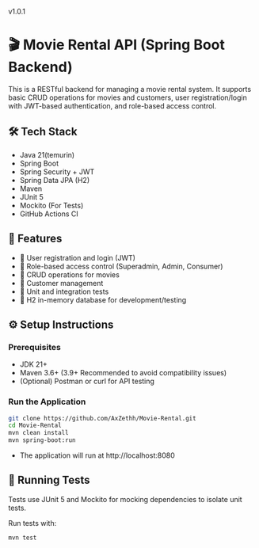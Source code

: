 v1.0.1

# 🎬 Movie Rental API (Spring Boot Backend)

This is a RESTful backend for managing a movie rental system. It supports basic CRUD operations for movies and customers, user registration/login with JWT-based authentication, and role-based access control.

## 🛠️ Tech Stack

- Java 21(temurin)
- Spring Boot
- Spring Security + JWT
- Spring Data JPA (H2)
- Maven
- JUnit 5
- Mockito (For Tests)
- GitHub Actions CI

## 🚀 Features

- 🧾 User registration and login (JWT)
- 🔐 Role-based access control (Superadmin, Admin, Consumer)
- 🎥 CRUD operations for movies
- 👥 Customer management
- 🧪 Unit and integration tests
- 📄 H2 in-memory database for development/testing

## ⚙️ Setup Instructions

### Prerequisites
- JDK 21+
- Maven 3.6+ (3.9+ Recommended to avoid compatibility issues)
- (Optional) Postman or curl for API testing

### Run the Application

```bash
git clone https://github.com/AxZethh/Movie-Rental.git
cd Movie-Rental
mvn clean install
mvn spring-boot:run
```
- The application will run at http://localhost:8080
## 🧪 Running Tests

Tests use JUnit 5 and Mockito for mocking dependencies to isolate unit tests.

Run tests with:

```bash
mvn test
```